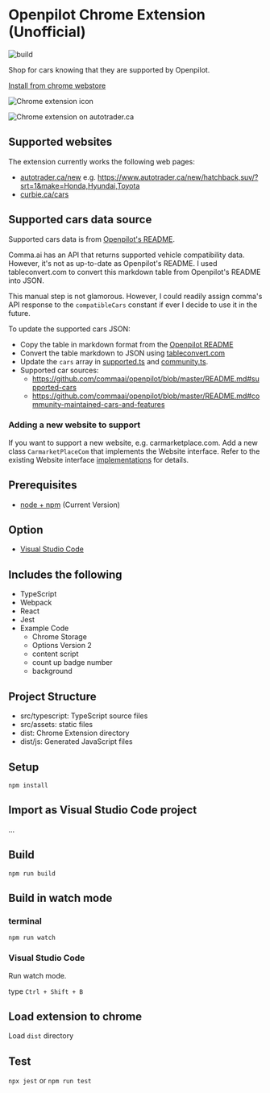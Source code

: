 # Openpilot Chrome Extension (Unofficial)

![build](https://github.com/ardydedase/openpilot-chrome-extension/workflows/build/badge.svg)

Shop for cars knowing that they are supported by Openpilot.

[Install from chrome webstore](https://chrome.google.com/webstore/detail/openpilot-supported-cars/kcpamfgakhobnodajoddnakkbknmclgp/related)

![Chrome extension icon](https://cdn-images-1.medium.com/max/800/1*z3Jq465cV41L60F7njTBaw.png)

![Chrome extension on autotrader.ca](https://cdn-images-1.medium.com/max/800/1*AhQXp9LBa6G_44v42lB-xg.png)

## Supported websites
The extension currently works the following web pages: 
* [autotrader.ca/new](https://www.autotrader.ca/new) e.g. https://www.autotrader.ca/new/hatchback,suv/?srt=1&make=Honda,Hyundai,Toyota
* [curbie.ca/cars](https://curbie.ca/cars)

## Supported cars data source

Supported cars data is from [Openpilot's README](https://github.com/commaai/openpilot/blob/master/README.md#supported-cars).

Comma.ai has an API that returns supported vehicle compatibility data. However, it's not as up-to-date as Openpilot's README. I used tableconvert.com to convert this markdown table from Openpilot's README into JSON.

This manual step is not glamorous. However, I could readily assign comma's API response to the `compatibleCars` constant if ever I decide to use it in the future.

To update the supported cars JSON:
- Copy the table in markdown format from the [Openpilot README](https://github.com/commaai/openpilot/blob/master/README.md) 
- Convert the table markdown to JSON using [tableconvert.com](https://tableconvert.com/)
- Update the `cars` array in [supported.ts](src/compatible_cars/supported.ts) and [community.ts](src/compatible_cars/community.ts).
- Supported car sources: 
    - https://github.com/commaai/openpilot/blob/master/README.md#supported-cars
    - https://github.com/commaai/openpilot/blob/master/README.md#community-maintained-cars-and-features


### Adding a new website to support

If you want to support a new website, e.g. carmarketplace.com. Add a new class `CarmarketPlaceCom` that implements the Website interface. Refer to the existing Website interface [implementations](src/websites/) for details.


## Prerequisites

* [node + npm](https://nodejs.org/) (Current Version)

## Option

* [Visual Studio Code](https://code.visualstudio.com/)

## Includes the following

* TypeScript
* Webpack
* React
* Jest
* Example Code
    * Chrome Storage
    * Options Version 2
    * content script
    * count up badge number
    * background

## Project Structure

* src/typescript: TypeScript source files
* src/assets: static files
* dist: Chrome Extension directory
* dist/js: Generated JavaScript files

## Setup

```
npm install
```

## Import as Visual Studio Code project

...

## Build

```
npm run build
```

## Build in watch mode

### terminal

```
npm run watch   
```

### Visual Studio Code

Run watch mode.

type `Ctrl + Shift + B`

## Load extension to chrome

Load `dist` directory

## Test
`npx jest` or `npm run test`
